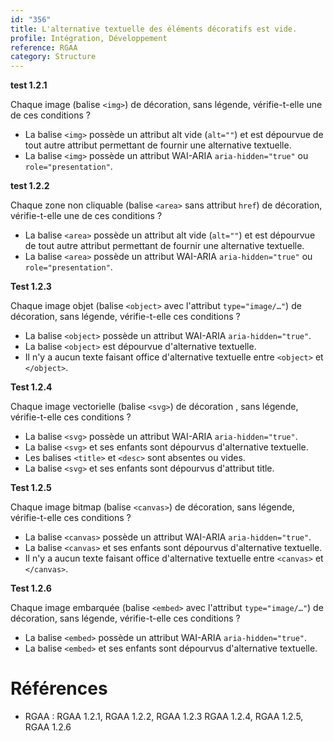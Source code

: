 ```yaml
---
id: "356"
title: L'alternative textuelle des éléments décoratifs est vide.
profile: Intégration, Développement
reference: RGAA
category: Structure
---
```


**test 1.2.1**

Chaque image (balise `<img>`) de décoration, sans légende, vérifie-t-elle une de ces conditions ?

* La balise `<img>` possède un attribut alt vide (`alt=""`) et est dépourvue de tout autre attribut permettant de fournir une alternative textuelle.
* La balise `<img>` possède un attribut WAI-ARIA `aria-hidden="true"` ou `role="presentation"`.


**test 1.2.2**

Chaque zone non cliquable (balise `<area>` sans attribut `href`) de décoration, vérifie-t-elle une de ces conditions ?

* La balise `<area>` possède un attribut alt vide (`alt=""`) et est dépourvue de tout autre attribut permettant de fournir une alternative textuelle.
* La balise `<area>` possède un attribut WAI-ARIA `aria-hidden="true"` ou `role="presentation"`.


**Test 1.2.3**

Chaque image objet (balise `<object>` avec l'attribut `type="image/…"`) de décoration, sans légende, vérifie-t-elle ces conditions ?

* La balise `<object>` possède un attribut WAI-ARIA `aria-hidden="true"`.
* La balise `<object>` est dépourvue d'alternative textuelle.
* Il n'y a aucun texte faisant office d'alternative textuelle entre `<object>` et `</object>`.


**Test 1.2.4**

Chaque image vectorielle (balise `<svg>`) de décoration , sans légende, vérifie-t-elle ces conditions ?

* La balise `<svg>` possède un attribut WAI-ARIA `aria-hidden="true"`.
* La balise `<svg>` et ses enfants sont dépourvus d'alternative textuelle.
* Les balises `<title>` et `<desc>` sont absentes ou vides.
* La balise `<svg>` et ses enfants sont dépourvus d'attribut title.



**Test 1.2.5**

Chaque image bitmap (balise `<canvas>`) de décoration, sans légende, vérifie-t-elle ces conditions ?

* La balise `<canvas>` possède un attribut WAI-ARIA `aria-hidden="true"`.
* La balise `<canvas>` et ses enfants sont dépourvus d'alternative textuelle.
* Il n'y a aucun texte faisant office d'alternative textuelle entre `<canvas>` et `</canvas>`.


**Test 1.2.6**

Chaque image embarquée (balise `<embed>` avec l'attribut `type="image/…"`) de décoration, sans légende, vérifie-t-elle ces conditions ?

* La balise `<embed>` possède un attribut WAI-ARIA `aria-hidden="true"`.
* La balise `<embed>` et ses enfants sont dépourvus d'alternative textuelle.


# Références

*   RGAA : RGAA 1.2.1, RGAA 1.2.2, RGAA 1.2.3 RGAA 1.2.4, RGAA 1.2.5, RGAA 1.2.6


